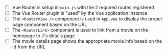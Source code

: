 - [ ] Vue Router is setup in `main.js` with the 2 required routes registered
- [ ] The Vue Router plugin is "used" by the Vue application instance
- [ ] The `<RouterView />` component is used in `App.vue` to display the proper page component based on the URL
- [ ] The `<RouterLink>` component is used to link from a movie on the homepage to it's details page
- [ ] The movie details page shows the appropriate movie info based on the id from the URL